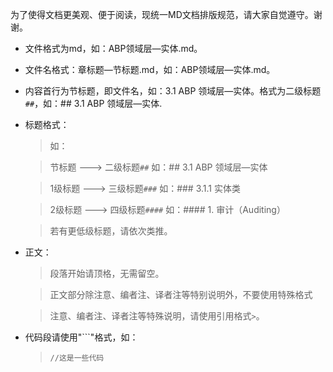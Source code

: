 为了使得文档更美观、便于阅读，现统一MD文档排版规范，请大家自觉遵守。谢谢。

* 文件格式为md，如：ABP领域层—实体.md。
* 文件名格式：章标题—节标题.md，如：ABP领域层—实体.md。
* 内容首行为节标题，即文件名，如：3.1 ABP 领域层—实体。格式为二级标题`##`，如：## 3.1 ABP 领域层—实体.
* 标题格式：

  > 如：
  
  >节标题 ---> 二级标题`##`  如：## 3.1 ABP 领域层—实体
  
  >  1级标题 ---> 三级标题`###`  如：### 3.1.1 实体类
    
  >  2级标题 ---> 四级标题`####`  如：#### 1. 审计（Auditing）
  
  > 若有更低级标题，请依次类推。
    
    
* 正文：
  > 段落开始请顶格，无需留空。
  
  > 正文部分除注意、编者注、译者注等特别说明外，不要使用特殊格式
  
  > 注意、编者注、译者注等特殊说明，请使用引用格式`>`。
  
* 代码段请使用"```"格式，如：
  > ```javasript 
  > //这是一些代码
  > ```
